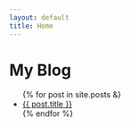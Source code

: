 ```yaml
---
layout: default
title: Home
---
```


# My Blog

<ul>
  {% for post in site.posts &}
    <li><a href="{{ post.url }}">{{ post.title }}</a></li>
  {% endfor %}
</ul>
